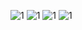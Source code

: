 ![1](C:\Users\34084\Pictures\简谱\迟迟\1.png)
![1](C:\Users\34084\Pictures\简谱\迟迟\2.png)
![1](C:\Users\34084\Pictures\简谱\迟迟\3.png)
![1](C:\Users\34084\Pictures\简谱\迟迟\4.png)
